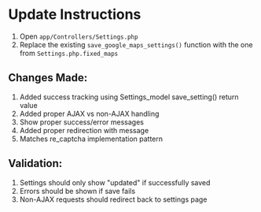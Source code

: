 # Update Instructions

1. Open `app/Controllers/Settings.php`
2. Replace the existing `save_google_maps_settings()` function with the one from `Settings.php.fixed_maps`

## Changes Made:
1. Added success tracking using Settings_model save_setting() return value
2. Added proper AJAX vs non-AJAX handling
3. Show proper success/error messages
4. Added proper redirection with message
5. Matches re_captcha implementation pattern

## Validation:
1. Settings should only show "updated" if successfully saved
2. Errors should be shown if save fails
3. Non-AJAX requests should redirect back to settings page